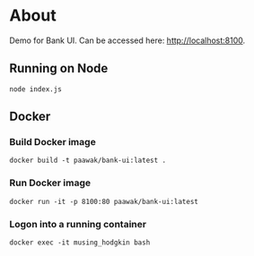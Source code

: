 # About

Demo for Bank UI. Can be accessed here: <http://localhost:8100>. 

## Running on Node

    node index.js

## Docker
### Build Docker image

    docker build -t paawak/bank-ui:latest .

### Run Docker image

    docker run -it -p 8100:80 paawak/bank-ui:latest

### Logon into a running container

    docker exec -it musing_hodgkin bash

    
